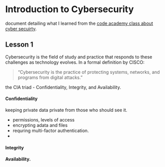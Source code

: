# Introduction to Cybersecurity

document detailing what I learned from the [code academy class about cyber secuirty](https://www.codecademy.com/learn/introduction-to-cybersecurity).



## Lesson 1

Cybersecurity is the field of study and practice that responds to these challenges as technology evolves. In a formal definition by CISCO:
> “Cybersecurity is the practice of protecting systems, networks, and programs from digital attacks.”

the CIA triad -  Confidentiality, Integrity, and Availability.

#### Confidentiality

keeping private data private from those who should see it.
* permissions, levels of access
* encrypting adata and files
* requring multi-factor authentication.
* 

#### Integrity
#### Availability.